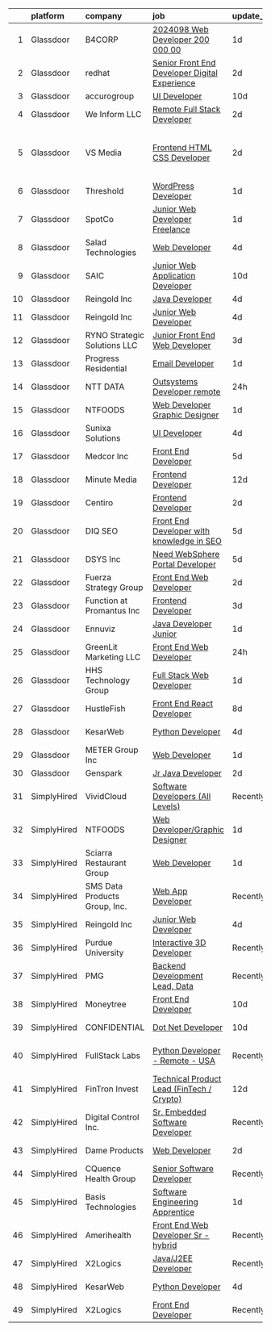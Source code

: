 

|    | platform    | company                       | job                                                                                                                                                                                                                                                                                                                                                                                                                                                                                                                                                                                                                                                                                                                                                                                                                                                                                                                      | update_time   | location                          |
|---:|:------------|:------------------------------|:-------------------------------------------------------------------------------------------------------------------------------------------------------------------------------------------------------------------------------------------------------------------------------------------------------------------------------------------------------------------------------------------------------------------------------------------------------------------------------------------------------------------------------------------------------------------------------------------------------------------------------------------------------------------------------------------------------------------------------------------------------------------------------------------------------------------------------------------------------------------------------------------------------------------------|:--------------|:----------------------------------|
|  1 | Glassdoor   | B4CORP                        | [2024098 Web Developer  200 000 00](https://www.glassdoor.com/partner/jobListing.htm?pos=101&ao=1110586&s=58&guid=00000183736c5dafa55a595d6565a6bd&src=GD_JOB_AD&t=SR&vt=w&cs=1_136c555a&cb=1664088825807&jobListingId=1008158976945&cpc=1CBFC3E34E2A31FF&jrtk=3-0-1gdpmonjujm7s801-1gdpmonkfjc8h800-c932892369677288--6NYlbfkN0BBcNHvdcwdm3ewH9kjvka83ftEJjxlat_DdA1S80VRS6k0mxP7wnwmAsSRP66qfkxiEkMctYB9U822vuycvL2T5Nd686usloJm7--NpPNg1qasCGwMK4TUxMEC-9zrM2VaMdud5tdIKPynwmtMI_gJsD3h94tY0hw9TLoSlEaERCufxA0DL5gS8S8ctrCmuFi6XNNjOrkrG1EJDtHrfRkURH3hNAxsjIXndHL7uS2kwIAfq8nzG9nwdkUxvfoBdvNclszNUnS3XhK9zRZNBPSa9MTW6GVPsyq6tCo_HBX7F56d66Kd_xf1_DGEUa5QxVgBe9Xe0kkMIc1LNXuRI1qW0W8W-9AaEVr_eQKXecgm8_9f1jHyg5dM2vRHgDhivX-wYxr6dOlFpnTRLpdZCBCoVKjMLK1xxdI05XwMfUvDu8er3rl8WrcN9sMUO6C7NKGWya_40R6xXBMQNm0pd9w3INn5f17bogZjXVcPBSaycpJoj8VnZfOnqSPSMmlaN6k%3D)                                                    | 1d            | Reston, VA                        |
|  2 | Glassdoor   | redhat                        | [Senior Front End Developer  Digital Experience](https://www.glassdoor.com/partner/jobListing.htm?pos=122&ao=1136043&s=58&guid=00000183736c5dafa55a595d6565a6bd&src=GD_JOB_AD&t=SR&vt=w&cs=1_fd295888&cb=1664088825810&jobListingId=1008156332929&jrtk=3-0-1gdpmonjujm7s801-1gdpmonkfjc8h800-196915d04e0d05a6-)                                                                                                                                                                                                                                                                                                                                                                                                                                                                                                                                                                                                          | 2d            | North Carolina                    |
|  3 | Glassdoor   | accurogroup                   | [UI Developer](https://www.glassdoor.com/partner/jobListing.htm?pos=117&ao=1136043&s=58&guid=00000183736c5dafa55a595d6565a6bd&src=GD_JOB_AD&t=SR&vt=w&ea=1&cs=1_c976ae99&cb=1664088825809&jobListingId=1008140062147&jrtk=3-0-1gdpmonjujm7s801-1gdpmonkfjc8h800-325ba47e25c58710-)                                                                                                                                                                                                                                                                                                                                                                                                                                                                                                                                                                                                                                       | 10d           | Remote                            |
|  4 | Glassdoor   | We Inform LLC                 | [Remote Full Stack Developer](https://www.glassdoor.com/partner/jobListing.htm?pos=110&ao=1136043&s=58&guid=00000183736c5dafa55a595d6565a6bd&src=GD_JOB_AD&t=SR&vt=w&ea=1&cs=1_ff1b1939&cb=1664088825809&jobListingId=1008156277587&jrtk=3-0-1gdpmonjujm7s801-1gdpmonkfjc8h800-7cdeba271126d59a-)                                                                                                                                                                                                                                                                                                                                                                                                                                                                                                                                                                                                                        | 2d            | Remote                            |
|  5 | Glassdoor   | VS Media                      | [Frontend HTML CSS Developer](https://www.glassdoor.com/partner/jobListing.htm?pos=109&ao=1136043&s=58&guid=00000183736c5dafa55a595d6565a6bd&src=GD_JOB_AD&t=SR&vt=w&ea=1&cs=1_5347e1e3&cb=1664088825808&jobListingId=1008157408011&jrtk=3-0-1gdpmonjujm7s801-1gdpmonkfjc8h800-ed83412cd24a3358-)                                                                                                                                                                                                                                                                                                                                                                                                                                                                                                                                                                                                                        | 2d            | Westlake Village, Los Angeles, CA |
|  6 | Glassdoor   | Threshold                     | [WordPress Developer](https://www.glassdoor.com/partner/jobListing.htm?pos=115&ao=1136043&s=58&guid=00000183736c5dafa55a595d6565a6bd&src=GD_JOB_AD&t=SR&vt=w&ea=1&cs=1_73e26574&cb=1664088825809&jobListingId=1008158848325&jrtk=3-0-1gdpmonjujm7s801-1gdpmonkfjc8h800-2c43d4e82eb89118-)                                                                                                                                                                                                                                                                                                                                                                                                                                                                                                                                                                                                                                | 1d            | Remote                            |
|  7 | Glassdoor   | SpotCo                        | [Junior Web Developer  Freelance ](https://www.glassdoor.com/partner/jobListing.htm?pos=104&ao=1136043&s=58&guid=00000183736c5dafa55a595d6565a6bd&src=GD_JOB_AD&t=SR&vt=w&ea=1&cs=1_98eae2a7&cb=1664088825808&jobListingId=1008158823138&jrtk=3-0-1gdpmonjujm7s801-1gdpmonkfjc8h800-55ea2df4d35e9e70-)                                                                                                                                                                                                                                                                                                                                                                                                                                                                                                                                                                                                                   | 1d            | Remote                            |
|  8 | Glassdoor   | Salad Technologies            | [Web Developer](https://www.glassdoor.com/partner/jobListing.htm?pos=127&ao=1136043&s=58&guid=00000183736c5dafa55a595d6565a6bd&src=GD_JOB_AD&t=SR&vt=w&ea=1&cs=1_911545be&cb=1664088825810&jobListingId=1008151289017&jrtk=3-0-1gdpmonjujm7s801-1gdpmonkfjc8h800-544e0ae9f2d9990a-)                                                                                                                                                                                                                                                                                                                                                                                                                                                                                                                                                                                                                                      | 4d            | Remote                            |
|  9 | Glassdoor   | SAIC                          | [Junior Web Application Developer](https://www.glassdoor.com/partner/jobListing.htm?pos=125&ao=1136043&s=58&guid=00000183736c5dafa55a595d6565a6bd&src=GD_JOB_AD&t=SR&vt=w&cs=1_48ee7b45&cb=1664088825810&jobListingId=1008140053377&jrtk=3-0-1gdpmonjujm7s801-1gdpmonkfjc8h800-7a13687f3fc857b1-)                                                                                                                                                                                                                                                                                                                                                                                                                                                                                                                                                                                                                        | 10d           | Crane, IN                         |
| 10 | Glassdoor   | Reingold Inc                  | [Java Developer](https://www.glassdoor.com/partner/jobListing.htm?pos=129&ao=1136043&s=58&guid=00000183736c5dafa55a595d6565a6bd&src=GD_JOB_AD&t=SR&vt=w&ea=1&cs=1_36ee2a00&cb=1664088825810&jobListingId=1008151861361&jrtk=3-0-1gdpmonjujm7s801-1gdpmonkfjc8h800-c8d824812749e050-)                                                                                                                                                                                                                                                                                                                                                                                                                                                                                                                                                                                                                                     | 4d            | Remote                            |
| 11 | Glassdoor   | Reingold Inc                  | [Junior Web Developer](https://www.glassdoor.com/partner/jobListing.htm?pos=106&ao=1136043&s=58&guid=00000183736c5dafa55a595d6565a6bd&src=GD_JOB_AD&t=SR&vt=w&ea=1&cs=1_fae7f7f8&cb=1664088825808&jobListingId=1008151861362&jrtk=3-0-1gdpmonjujm7s801-1gdpmonkfjc8h800-a3bd1a594d1265e2-)                                                                                                                                                                                                                                                                                                                                                                                                                                                                                                                                                                                                                               | 4d            | Remote                            |
| 12 | Glassdoor   | RYNO Strategic Solutions LLC  | [Junior Front End Web Developer](https://www.glassdoor.com/partner/jobListing.htm?pos=113&ao=1136043&s=58&guid=00000183736c5dafa55a595d6565a6bd&src=GD_JOB_AD&t=SR&vt=w&ea=1&cs=1_ac0ed685&cb=1664088825809&jobListingId=1008154621159&jrtk=3-0-1gdpmonjujm7s801-1gdpmonkfjc8h800-184affa887887896-)                                                                                                                                                                                                                                                                                                                                                                                                                                                                                                                                                                                                                     | 3d            | Remote                            |
| 13 | Glassdoor   | Progress Residential          | [Email Developer](https://www.glassdoor.com/partner/jobListing.htm?pos=123&ao=1136043&s=58&guid=00000183736c5dafa55a595d6565a6bd&src=GD_JOB_AD&t=SR&vt=w&ea=1&cs=1_c6ca4b05&cb=1664088825810&jobListingId=1008158897178&jrtk=3-0-1gdpmonjujm7s801-1gdpmonkfjc8h800-f154aef869fffa24-)                                                                                                                                                                                                                                                                                                                                                                                                                                                                                                                                                                                                                                    | 1d            | Remote                            |
| 14 | Glassdoor   | NTT DATA                      | [Outsystems Developer  remote ](https://www.glassdoor.com/partner/jobListing.htm?pos=102&ao=1110586&s=58&guid=00000183736c5dafa55a595d6565a6bd&src=GD_JOB_AD&t=SR&vt=w&ea=1&cs=1_c80f3eaa&cb=1664088825808&jobListingId=1008160143535&cpc=AC285F3A3ECA6BB0&jrtk=3-0-1gdpmonjujm7s801-1gdpmonkfjc8h800-febdfa2b584bcef5--6NYlbfkN0DS5B6hYMvOegcHE98QLkTbjopye3yCAShDnYuFrYweB6mdkq3i97uJDztuDvCDwkhEFDYo3L4h5M2jdOdc2et8fuSifvN0Vb3oN-fL0uxMJoSF3w4MJtap8AnuYkTt7LhcOWDrvGiiL_WyY1wTka4n1FIXIwk7gjL0PD9WA5EYPfrIQvUdKvIhBkH-LZv7hArGkFsY6tvQ9BPAfqpu07HxNWLoOwdTULTvj7lzimb5_rs987YPbN95z4mqV9G_EtKJYNJQ02Sd2ynrdhYHGk_UfFI9aGLdeSMMNEt8OG0NhbBm-3R0trLhTEoKGcZCaOIPkbeJp13kC5mgafMYiLL5QRbHabX-E8TwFcVa8HlTwzztDNcW_5SW7hVkssA9Wj2bwhQYymIP5RB3GCKQcKztvzX_jcCvcvHSO51EgicxgsD9b1zI00cJt_opNdOBnbif2cmF1rSs_HzxyOCiGJ6KLbnKjBmW3aNaYw0A0jSgIwgTU_w3Ud_F8pML8BhC60n037XIrHDRB4rVAEkShCNLCKMwhnBvQCnUWDEVTYAYMOltOu3zJiZP) | 24h           | Pittsburgh, PA                    |
| 15 | Glassdoor   | NTFOODS                       | [Web Developer Graphic Designer](https://www.glassdoor.com/partner/jobListing.htm?pos=103&ao=1110586&s=58&guid=00000183736c5dafa55a595d6565a6bd&src=GD_JOB_AD&t=SR&vt=w&ea=1&cs=1_8e366dbe&cb=1664088825808&jobListingId=1008158473502&cpc=3BA4CE39D5B5DEF5&jrtk=3-0-1gdpmonjujm7s801-1gdpmonkfjc8h800-fe38243d77069748--6NYlbfkN0AdfXZJl0GGXUSalzVGUWVSLKSqBOtgqDvQLIDRjNDC3sXSD2pGaliFmJwsem2D-NEY6zdgv8Vut9ykzrzubb2RSXGbFBr2vSgQTa8WgPxDwYq6Wpsix0WuVBWG_wAift98Al_YAJFUCfIX4perZgCFJ92WXvPYwrdPuM7VE_DVa2q313uR2JO5oCn_BB-Lv729iyIY0lrONMKVvM4rGOM42vzg6j4GpSS-U0xj5a5yt_p1V3V0_BGMjyxVPkZKuEHxBEQyHyYxPlY_ZKP4uqyKMA7bzoKSvRP4e8oTvkdSj4Bk3e6-b7UblaX8FAKj4t1RJyEcvQrRsG8idW8gc-qpfSdKQOntQTA9a3wy8VMPEtVWXslZJj3E31zh2SnkKA6aRXT9WRegf_tPSSrFkoO2ujvxtI6VqNDwNmyAtdCxf_vTG7zqllHz7ktNO_gfGc0feeWPgA9zmm7thK1-sAmEkQMP1l3KFu_tZz7EFzadF4SFkkSgSjBdBkCzHyG2UB4%3D)                                                  | 1d            | Remote                            |
| 16 | Glassdoor   | Sunixa Solutions              | [UI Developer](https://www.glassdoor.com/partner/jobListing.htm?pos=112&ao=1136043&s=58&guid=00000183736c5dafa55a595d6565a6bd&src=GD_JOB_AD&t=SR&vt=w&ea=1&cs=1_60052afb&cb=1664088825809&jobListingId=1008151517508&jrtk=3-0-1gdpmonjujm7s801-1gdpmonkfjc8h800-1be69a345728f09d-)                                                                                                                                                                                                                                                                                                                                                                                                                                                                                                                                                                                                                                       | 4d            | Remote                            |
| 17 | Glassdoor   | Medcor Inc                    | [Front End Developer](https://www.glassdoor.com/partner/jobListing.htm?pos=114&ao=1136043&s=58&guid=00000183736c5dafa55a595d6565a6bd&src=GD_JOB_AD&t=SR&vt=w&ea=1&cs=1_3b4971b8&cb=1664088825809&jobListingId=1008148966339&jrtk=3-0-1gdpmonjujm7s801-1gdpmonkfjc8h800-9ec7f41f0fae97b7-)                                                                                                                                                                                                                                                                                                                                                                                                                                                                                                                                                                                                                                | 5d            | Remote                            |
| 18 | Glassdoor   | Minute Media                  | [Frontend Developer](https://www.glassdoor.com/partner/jobListing.htm?pos=111&ao=1136043&s=58&guid=00000183736c5dafa55a595d6565a6bd&src=GD_JOB_AD&t=SR&vt=w&ea=1&cs=1_e7d4f3f9&cb=1664088825809&jobListingId=1008134598526&jrtk=3-0-1gdpmonjujm7s801-1gdpmonkfjc8h800-183d548ffeb1d3f4-)                                                                                                                                                                                                                                                                                                                                                                                                                                                                                                                                                                                                                                 | 12d           | Remote                            |
| 19 | Glassdoor   | Centiro                       | [Frontend Developer](https://www.glassdoor.com/partner/jobListing.htm?pos=124&ao=1136043&s=58&guid=00000183736c5dafa55a595d6565a6bd&src=GD_JOB_AD&t=SR&vt=w&cs=1_a24b5f70&cb=1664088825810&jobListingId=1008156555690&jrtk=3-0-1gdpmonjujm7s801-1gdpmonkfjc8h800-a59930019fedb913-)                                                                                                                                                                                                                                                                                                                                                                                                                                                                                                                                                                                                                                      | 2d            | Boston, MA                        |
| 20 | Glassdoor   | DIQ SEO                       | [Front End Developer with knowledge in SEO](https://www.glassdoor.com/partner/jobListing.htm?pos=118&ao=1136043&s=58&guid=00000183736c5dafa55a595d6565a6bd&src=GD_JOB_AD&t=SR&vt=w&ea=1&cs=1_aaf79e22&cb=1664088825809&jobListingId=1008149803097&jrtk=3-0-1gdpmonjujm7s801-1gdpmonkfjc8h800-ee95c5c2ad66a98d-)                                                                                                                                                                                                                                                                                                                                                                                                                                                                                                                                                                                                          | 5d            | Remote                            |
| 21 | Glassdoor   | DSYS  Inc                     | [Need WebSphere Portal Developer](https://www.glassdoor.com/partner/jobListing.htm?pos=121&ao=1136043&s=58&guid=00000183736c5dafa55a595d6565a6bd&src=GD_JOB_AD&t=SR&vt=w&ea=1&cs=1_5e856190&cb=1664088825810&jobListingId=1008148868788&jrtk=3-0-1gdpmonjujm7s801-1gdpmonkfjc8h800-b169492573cf0573-)                                                                                                                                                                                                                                                                                                                                                                                                                                                                                                                                                                                                                    | 5d            | Remote                            |
| 22 | Glassdoor   | Fuerza Strategy Group         | [Front End Web Developer](https://www.glassdoor.com/partner/jobListing.htm?pos=107&ao=1136043&s=58&guid=00000183736c5dafa55a595d6565a6bd&src=GD_JOB_AD&t=SR&vt=w&ea=1&cs=1_258d8556&cb=1664088825808&jobListingId=1008156122053&jrtk=3-0-1gdpmonjujm7s801-1gdpmonkfjc8h800-6a958374b61b92fa-)                                                                                                                                                                                                                                                                                                                                                                                                                                                                                                                                                                                                                            | 2d            | Remote                            |
| 23 | Glassdoor   | Function at Promantus Inc     | [Frontend Developer](https://www.glassdoor.com/partner/jobListing.htm?pos=120&ao=1136043&s=58&guid=00000183736c5dafa55a595d6565a6bd&src=GD_JOB_AD&t=SR&vt=w&ea=1&cs=1_f1b6ebc2&cb=1664088825810&jobListingId=1008153510223&jrtk=3-0-1gdpmonjujm7s801-1gdpmonkfjc8h800-e43e90b8e4ae6b63-)                                                                                                                                                                                                                                                                                                                                                                                                                                                                                                                                                                                                                                 | 3d            | Remote                            |
| 24 | Glassdoor   | Ennuviz                       | [Java Developer Junior ](https://www.glassdoor.com/partner/jobListing.htm?pos=108&ao=1136043&s=58&guid=00000183736c5dafa55a595d6565a6bd&src=GD_JOB_AD&t=SR&vt=w&cs=1_6b8832ab&cb=1664088825808&jobListingId=1008158189404&jrtk=3-0-1gdpmonjujm7s801-1gdpmonkfjc8h800-9384080126d64f89-)                                                                                                                                                                                                                                                                                                                                                                                                                                                                                                                                                                                                                                  | 1d            | United States                     |
| 25 | Glassdoor   | GreenLit Marketing LLC        | [Front End Web Developer](https://www.glassdoor.com/partner/jobListing.htm?pos=116&ao=1136043&s=58&guid=00000183736c5dafa55a595d6565a6bd&src=GD_JOB_AD&t=SR&vt=w&ea=1&cs=1_894b2329&cb=1664088825809&jobListingId=1008159524896&jrtk=3-0-1gdpmonjujm7s801-1gdpmonkfjc8h800-2a9291f50d286778-)                                                                                                                                                                                                                                                                                                                                                                                                                                                                                                                                                                                                                            | 24h           | Remote                            |
| 26 | Glassdoor   | HHS Technology Group          | [Full Stack Web Developer](https://www.glassdoor.com/partner/jobListing.htm?pos=130&ao=1136043&s=58&guid=00000183736c5dafa55a595d6565a6bd&src=GD_JOB_AD&t=SR&vt=w&ea=1&cs=1_682be306&cb=1664088825810&jobListingId=1008158920539&jrtk=3-0-1gdpmonjujm7s801-1gdpmonkfjc8h800-56fca8b4fd588789-)                                                                                                                                                                                                                                                                                                                                                                                                                                                                                                                                                                                                                           | 1d            | Remote                            |
| 27 | Glassdoor   | HustleFish                    | [Front End React Developer](https://www.glassdoor.com/partner/jobListing.htm?pos=119&ao=1136043&s=58&guid=00000183736c5dafa55a595d6565a6bd&src=GD_JOB_AD&t=SR&vt=w&ea=1&cs=1_01d25158&cb=1664088825809&jobListingId=1008145266164&jrtk=3-0-1gdpmonjujm7s801-1gdpmonkfjc8h800-b89c63c402f81802-)                                                                                                                                                                                                                                                                                                                                                                                                                                                                                                                                                                                                                          | 8d            | Remote                            |
| 28 | Glassdoor   | KesarWeb                      | [Python Developer](https://www.glassdoor.com/partner/jobListing.htm?pos=105&ao=1136043&s=58&guid=00000183736c5dafa55a595d6565a6bd&src=GD_JOB_AD&t=SR&vt=w&ea=1&cs=1_d40d3745&cb=1664088825808&jobListingId=1008151696146&jrtk=3-0-1gdpmonjujm7s801-1gdpmonkfjc8h800-e53fcfa38857e827-)                                                                                                                                                                                                                                                                                                                                                                                                                                                                                                                                                                                                                                   | 4d            | San Diego, CA                     |
| 29 | Glassdoor   | METER Group  Inc              | [Web Developer](https://www.glassdoor.com/partner/jobListing.htm?pos=126&ao=1136043&s=58&guid=00000183736c5dafa55a595d6565a6bd&src=GD_JOB_AD&t=SR&vt=w&ea=1&cs=1_25be8a2a&cb=1664088825810&jobListingId=1008158787641&jrtk=3-0-1gdpmonjujm7s801-1gdpmonkfjc8h800-8c7878bb056364ec-)                                                                                                                                                                                                                                                                                                                                                                                                                                                                                                                                                                                                                                      | 1d            | Pullman, WA                       |
| 30 | Glassdoor   | Genspark                      | [Jr  Java Developer](https://www.glassdoor.com/partner/jobListing.htm?pos=128&ao=1136043&s=58&guid=00000183736c5dafa55a595d6565a6bd&src=GD_JOB_AD&t=SR&vt=w&ea=1&cs=1_1fc13546&cb=1664088825810&jobListingId=1008157076070&jrtk=3-0-1gdpmonjujm7s801-1gdpmonkfjc8h800-104de153810d5f91-)                                                                                                                                                                                                                                                                                                                                                                                                                                                                                                                                                                                                                                 | 2d            | Remote                            |
| 31 | SimplyHired | VividCloud                    | [Software Developers (All Levels)](https://www.simplyhired.com/job/LIoXLcZr1x7-Z_CZt3zN72hxmnzIAD_kvJJHT__raXzwbZUMV5Q_PQ?q=digital+developer)                                                                                                                                                                                                                                                                                                                                                                                                                                                                                                                                                                                                                                                                                                                                                                           | Recently      | Brunswick, ME                     |
| 32 | SimplyHired | NTFOODS                       | [Web Developer/Graphic Designer](https://www.simplyhired.com/job/AvllPRKp75uw2-tC0VvVSfNtRND3QtmyH7XVbl2kN5oWuwdZvfvriQ?q=digital+developer)                                                                                                                                                                                                                                                                                                                                                                                                                                                                                                                                                                                                                                                                                                                                                                             | 1d            | Remote                            |
| 33 | SimplyHired | Sciarra Restaurant Group      | [Web Developer](https://www.simplyhired.com/job/8F1FDY_XGxGeGJ315Grc7FhhWPlEt6zvotM5ifzDwaJ3Q-sAP2nKIw?q=digital+developer)                                                                                                                                                                                                                                                                                                                                                                                                                                                                                                                                                                                                                                                                                                                                                                                              | 1d            | Wildwood, NJ                      |
| 34 | SimplyHired | SMS Data Products Group, Inc. | [Web App Developer](https://www.simplyhired.com/job/atjnICGL9FaF5ovYQCVcRX8aiGu5AV5uz2oxQfiHfwRRpLHcGMvISQ?q=digital+developer)                                                                                                                                                                                                                                                                                                                                                                                                                                                                                                                                                                                                                                                                                                                                                                                          | Recently      | Bedford, MA                       |
| 35 | SimplyHired | Reingold Inc                  | [Junior Web Developer](https://www.simplyhired.com/job/VHbuHxbVlYCsxy9x9YTWLLsJDn0p_KCmXYyII1xXl-QWZMJWV_AEKA?q=digital+developer)                                                                                                                                                                                                                                                                                                                                                                                                                                                                                                                                                                                                                                                                                                                                                                                       | 4d            | Remote                            |
| 36 | SimplyHired | Purdue University             | [Interactive 3D Developer](https://www.simplyhired.com/job/V76HiP4xnvRBBT6K-n3_Aj63UnWdSszyw3n14uNA9KGovlsslfuQvw?q=digital+developer)                                                                                                                                                                                                                                                                                                                                                                                                                                                                                                                                                                                                                                                                                                                                                                                   | Recently      | Hammond, IN                       |
| 37 | SimplyHired | PMG                           | [Backend Development Lead, Data](https://www.simplyhired.com/job/uxTMICdKzKtvSGLPBYblN78-LCxFfWNehEvZvo4j0QT1xEnBp2gFkg?q=digital+developer)                                                                                                                                                                                                                                                                                                                                                                                                                                                                                                                                                                                                                                                                                                                                                                             | Recently      | Fort Worth, TX                    |
| 38 | SimplyHired | Moneytree                     | [Front End Developer](https://www.simplyhired.com/job/kx6ahINQsy5BlFDfOlJcRIcIhM2ZybdGwdfFICyV1lGHDzHWqobhtw?q=digital+developer)                                                                                                                                                                                                                                                                                                                                                                                                                                                                                                                                                                                                                                                                                                                                                                                        | 10d           | Renton, WA                        |
| 39 | SimplyHired | CONFIDENTIAL                  | [Dot Net Developer](https://www.simplyhired.com/job/tJahcy-ZfqpE7ZPxloZ3FBqTCNXL6rcVEm1D4ddyljeeKlrePz2Oeg?q=digital+developer)                                                                                                                                                                                                                                                                                                                                                                                                                                                                                                                                                                                                                                                                                                                                                                                          | 10d           | West Palm Beach, FL               |
| 40 | SimplyHired | FullStack Labs                | [Python Developer - Remote - USA](https://www.simplyhired.com/job/0Y5ptUTwU_ww9AaKWS6ZZO6XkPK4V1aApFL19AYLWckS7FEXnSJSYQ?q=digital+developer)                                                                                                                                                                                                                                                                                                                                                                                                                                                                                                                                                                                                                                                                                                                                                                            | Recently      | Austin, TX +20 locations          |
| 41 | SimplyHired | FinTron Invest                | [Technical Product Lead (FinTech / Crypto)](https://www.simplyhired.com/job/6cJT3UEZOr6fVf0CRQtJLSRpvdcOHMawPGQoTkrXoBSoTiwgX1vLkw?q=digital+developer)                                                                                                                                                                                                                                                                                                                                                                                                                                                                                                                                                                                                                                                                                                                                                                  | 12d           | Stamford, CT                      |
| 42 | SimplyHired | Digital Control Inc.          | [Sr. Embedded Software Developer](https://www.simplyhired.com/job/PboyWzsAqElCiwpTQIQUz4_atthVnWvZnpuytS7xdHrqWLCo0i1SKw?q=digital+developer)                                                                                                                                                                                                                                                                                                                                                                                                                                                                                                                                                                                                                                                                                                                                                                            | Recently      | Kent, WA                          |
| 43 | SimplyHired | Dame Products                 | [Web Developer](https://www.simplyhired.com/job/gPzdmAqCTvxVP2EcHIS83MvCFPsCBBPbH1yk87pBOSYzZWPylt5qIw?q=digital+developer)                                                                                                                                                                                                                                                                                                                                                                                                                                                                                                                                                                                                                                                                                                                                                                                              | 2d            | Brooklyn, NY                      |
| 44 | SimplyHired | CQuence Health Group          | [Senior Software Developer](https://www.simplyhired.com/job/rXejcC5VGzbaXZDEGAxx2xnekZyti0oyHZoOaCZ9vpYnmbpxS_6zng?q=digital+developer)                                                                                                                                                                                                                                                                                                                                                                                                                                                                                                                                                                                                                                                                                                                                                                                  | Recently      | Omaha, NE                         |
| 45 | SimplyHired | Basis Technologies            | [Software Engineering Apprentice](https://www.simplyhired.com/job/Irtdk5VIAV1m0oS_jLO1PqwYi1Qf3-BUI5JD1E5DbcmH6Y3c-ONODw?q=digital+developer)                                                                                                                                                                                                                                                                                                                                                                                                                                                                                                                                                                                                                                                                                                                                                                            | 1d            | Chicago, IL                       |
| 46 | SimplyHired | Amerihealth                   | [Front End Web Developer Sr - hybrid](https://www.simplyhired.com/job/pgD2IlL8K006x4JG-1BIMiE7GMxkuJ1yH6deNQDeY6W98NaFLiN-sA?q=digital+developer)                                                                                                                                                                                                                                                                                                                                                                                                                                                                                                                                                                                                                                                                                                                                                                        | Recently      | Newtown Square, PA                |
| 47 | SimplyHired | X2Logics                      | [Java/J2EE Developer](https://www.simplyhired.com/job/Rq4bMxpNluPdJ1R4ABpAYd8C12UVODmGexPpzb7DhAcQBlsEvekSOA?q=digital+developer)                                                                                                                                                                                                                                                                                                                                                                                                                                                                                                                                                                                                                                                                                                                                                                                        | Recently      | Remote                            |
| 48 | SimplyHired | KesarWeb                      | [Python Developer](https://www.simplyhired.com/job/QxreWparnLtMjzTSkPC9YqP-sQ3nP0fI6UrKeBgklsJqDBr_4miakw?q=digital+developer)                                                                                                                                                                                                                                                                                                                                                                                                                                                                                                                                                                                                                                                                                                                                                                                           | 4d            | San Diego, CA                     |
| 49 | SimplyHired | X2Logics                      | [Front End Developer](https://www.simplyhired.com/job/kiUoi39AVToaIfax6ezE_dPyoIHAcBJPIQwvVCq7B__h-bP8HAhcyg?q=digital+developer)                                                                                                                                                                                                                                                                                                                                                                                                                                                                                                                                                                                                                                                                                                                                                                                        | Recently      | Remote                            |
